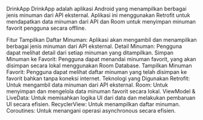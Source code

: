 DrinkApp
DrinkApp adalah aplikasi Android yang menampilkan berbagai jenis minuman dari API eksternal. Aplikasi ini menggunakan Retrofit untuk mendapatkan data minuman dari API dan Room untuk menyimpan minuman favorit pengguna secara offline.

Fitur
Tampilkan Daftar Minuman: Aplikasi akan mengambil dan menampilkan berbagai jenis minuman dari API eksternal.
Detail Minuman: Pengguna dapat melihat detail dari setiap minuman yang ditampilkan.
Simpan Minuman ke Favorit: Pengguna dapat menandai minuman favorit, yang akan disimpan secara lokal menggunakan Room Database.
Tampilkan Minuman Favorit: Pengguna dapat melihat daftar minuman yang telah disimpan ke favorit bahkan tanpa koneksi internet.
Teknologi yang Digunakan
Retrofit: Untuk mengambil data minuman dari API eksternal.
Room: Untuk menyimpan dan mengelola data minuman favorit secara lokal.
ViewModel & LiveData: Untuk memisahkan logika UI dari data dan melakukan pembaruan UI secara efisien.
RecyclerView: Untuk menampilkan daftar minuman.
Coroutines: Untuk menangani operasi asynchronous secara efisien.
